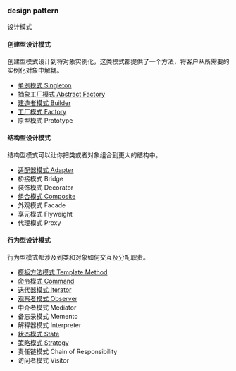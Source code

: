 ### design pattern
设计模式

#### 创建型设计模式
创建型模式设计到将对象实例化，这类模式都提供了一个方法，将客户从所需要的实例化对象中解耦。
- [单例模式 Singleton](https://github.com/yuechang/designPatterns/blob/master/src/com/yc/pattern/singleton/singleton.md#singleton-pattern)
- [抽象工厂模式 Abstract Factory](https://github.com/yuechang/designPatterns/blob/master/src/com/yc/pattern/factory/abstractFactory/abstract-factory.md#abstract-factory-pattern)
- [建造者模式 Builder](https://github.com/yuechang/designPatterns/blob/master/src/com/yc/pattern/builder/builder.md#builder-pattern)
- [工厂模式 Factory](https://github.com/yuechang/designPatterns/blob/master/src/com/yc/pattern/factory/factoryMethod/factory-method.md#factory-method-pattern)
- 原型模式 Prototype

#### 结构型设计模式
结构型模式可以让你把类或者对象组合到更大的结构中。
- [适配器模式 Adapter](https://github.com/yuechang/designPatterns/blob/master/src/com/yc/pattern/adapter/adapter.md#adapter-pattern)
- 桥接模式 Bridge
- 装饰模式 Decorator
- [组合模式 Composite](https://github.com/yuechang/designPatterns/blob/master/src/com/yc/pattern/composite/composite.md#composite-pattern)
- 外观模式 Facade
- 享元模式 Flyweight
- 代理模式 Proxy

#### 行为型设计模式
行为型模式都涉及到类和对象如何交互及分配职责。
- [模板方法模式 Template Method](https://github.com/yuechang/designPatterns/blob/master/src/com/yc/pattern/template/template.md#template-pattern)
- [命令模式 Command](https://github.com/yuechang/designPatterns/blob/master/src/com/yc/pattern/iterator/iterator.md#command-pattern)
- [迭代器模式 Iterator](https://github.com/yuechang/designPatterns/blob/master/src/com/yc/pattern/iterator/iterator.md#iterator-pattern)
- [观察者模式 Observer](https://github.com/yuechang/designPatterns/blob/master/src/com/yc/pattern/observer/observer.md#observer-pattern)
- 中介者模式 Mediator
- 备忘录模式 Memento
- 解释器模式 Interpreter
- [状态模式 State](https://github.com/yuechang/designPatterns/blob/master/src/com/yc/pattern/state/state.md#state-pattern)
- [策略模式 Strategy](https://github.com/yuechang/designPatterns/blob/master/src/com/yc/pattern/strategy/strategy.md)
- 责任链模式 Chain of Responsibility
- 访问者模式 Visitor
